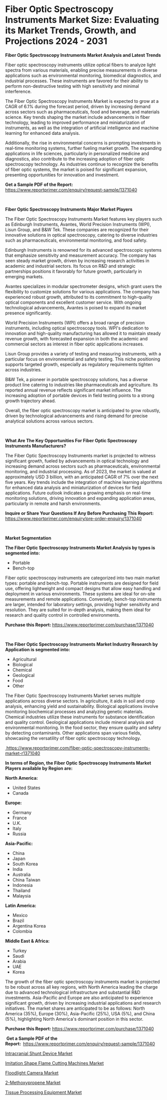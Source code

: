 <p><h1>Fiber Optic Spectroscopy Instruments Market Size: Evaluating its Market Trends, Growth, and Projections 2024 - 2031</h1></p><p><strong>Fiber Optic Spectroscopy Instruments Market Analysis and Latest Trends</strong></p>
<p><p>Fiber optic spectroscopy instruments utilize optical fibers to analyze light spectra from various materials, enabling precise measurements in diverse applications such as environmental monitoring, biomedical diagnostics, and industrial processes. These instruments are favored for their ability to perform non-destructive testing with high sensitivity and minimal interference.</p><p>The Fiber Optic Spectroscopy Instruments Market is expected to grow at a CAGR of 6.1% during the forecast period, driven by increasing demand across sectors such as pharmaceuticals, food and beverage, and materials science. Key trends shaping the market include advancements in fiber technology, leading to improved performance and miniaturization of instruments, as well as the integration of artificial intelligence and machine learning for enhanced data analysis. </p><p>Additionally, the rise in environmental concerns is prompting investments in real-time monitoring systems, further fueling market growth. The expanding applications in life sciences, particularly in personalized medicine and diagnostics, also contribute to the increasing adoption of fiber optic spectroscopy technology. As industries continue to recognize the benefits of fiber optic systems, the market is poised for significant expansion, presenting opportunities for innovation and investment.</p></p>
<p><strong>Get a Sample PDF of the Report:&nbsp;</strong> <a href="https://www.reportprimer.com/enquiry/request-sample/1371040">https://www.reportprimer.com/enquiry/request-sample/1371040</a></p>
<p>&nbsp;</p>
<p><strong>Fiber Optic Spectroscopy Instruments Major Market Players</strong></p>
<p><p>The Fiber Optic Spectroscopy Instruments Market features key players such as Edinburgh Instruments, Avantes, World Precision Instruments (WPI), Lisun Group, and B&W Tek. These companies are recognized for their innovative solutions in optical spectroscopy, catering to diverse industries such as pharmaceuticals, environmental monitoring, and food safety.</p><p>Edinburgh Instruments is renowned for its advanced spectroscopic systems that emphasize sensitivity and measurement accuracy. The company has seen steady market growth, driven by increasing research activities in academic and industrial sectors. Its focus on R&D and strategic partnerships positions it favorably for future growth, particularly in emerging markets.</p><p>Avantes specializes in modular spectrometer designs, which grant users the flexibility to customize solutions for various applications. The company has experienced robust growth, attributed to its commitment to high-quality optical components and excellent customer service. With ongoing technological advancements, Avantes is poised to expand its market presence significantly.</p><p>World Precision Instruments (WPI) offers a broad range of precision instruments, including optical spectroscopy tools. WPI's dedication to innovation and high-quality manufacturing has allowed it to maintain steady revenue growth, with forecasted expansion in both the academic and commercial sectors as interest in fiber optic applications increases.</p><p>Lisun Group provides a variety of testing and measuring instruments, with a particular focus on environmental and safety testing. This niche positioning supports targeted growth, especially as regulatory requirements tighten across industries.</p><p>B&W Tek, a pioneer in portable spectroscopy solutions, has a diverse product line catering to industries like pharmaceuticals and agriculture. Its reported annual revenue reflects significant market influence. The increasing adoption of portable devices in field testing points to a strong growth trajectory ahead.</p><p>Overall, the fiber optic spectroscopy market is anticipated to grow robustly, driven by technological advancements and rising demand for precise analytical solutions across various sectors.</p></p>
<p>&nbsp;</p>
<p><strong>What Are The Key Opportunities For Fiber Optic Spectroscopy Instruments Manufacturers?</strong></p>
<p><p>The Fiber Optic Spectroscopy Instruments market is projected to witness significant growth, fueled by advancements in optical technology and increasing demand across sectors such as pharmaceuticals, environmental monitoring, and industrial processing. As of 2023, the market is valued at approximately USD 3 billion, with an anticipated CAGR of 7% over the next five years. Key trends include the integration of machine learning algorithms for enhanced data analysis and miniaturization of devices for field applications. Future outlook indicates a growing emphasis on real-time monitoring solutions, driving innovation and expanding application areas, particularly in remote and harsh environments.</p></p>
<p><strong>Inquire or Share Your Questions If Any Before Purchasing This Report:</strong> <a href="https://www.reportprimer.com/enquiry/pre-order-enquiry/1371040">https://www.reportprimer.com/enquiry/pre-order-enquiry/1371040</a></p>
<p>&nbsp;</p>
<p><strong>Market Segmentation</strong></p>
<p><strong>The Fiber Optic Spectroscopy Instruments Market Analysis by types is segmented into:</strong></p>
<p><ul><li>Portable</li><li>Bench-top</li></ul></p>
<p><p>Fiber optic spectroscopy instruments are categorized into two main market types: portable and bench-top. Portable instruments are designed for field use, offering lightweight and compact designs that allow easy handling and deployment in various environments. These systems are ideal for on-site measurements and remote applications. Conversely, bench-top instruments are larger, intended for laboratory settings, providing higher sensitivity and resolution. They are suited for in-depth analysis, making them ideal for research and quality control in controlled environments.</p></p>
<p><strong>Purchase this Report:&nbsp;</strong><a href="https://www.reportprimer.com/purchase/1371040">https://www.reportprimer.com/purchase/1371040</a></p>
<p>&nbsp;</p>
<p><strong>The Fiber Optic Spectroscopy Instruments Market Industry Research by Application is segmented into:</strong></p>
<p><ul><li>Agricultural</li><li>Biological</li><li>Chemical</li><li>Geological</li><li>Food</li><li>Other</li></ul></p>
<p><p>The Fiber Optic Spectroscopy Instruments Market serves multiple applications across diverse sectors. In agriculture, it aids in soil and crop analysis, enhancing yield and sustainability. Biological applications involve monitoring biochemical processes and analyzing genetic materials. Chemical industries utilize these instruments for substance identification and quality control. Geological applications include mineral analysis and environmental monitoring. In the food sector, they ensure quality and safety by detecting contaminants. Other applications span various fields, showcasing the versatility of fiber optic spectroscopy technology.</p></p>
<p><a href="https://www.reportprimer.com/fiber-optic-spectroscopy-instruments-market-r1371040">&nbsp;https://www.reportprimer.com/fiber-optic-spectroscopy-instruments-market-r1371040</a></p>
<p><strong>In terms of Region, the Fiber Optic Spectroscopy Instruments Market Players available by Region are:</strong></p>
<p>
    <p> <strong> North America: </strong>
        <ul>
            <li>United States</li>
            <li>Canada</li>
        </ul>
        </p> 
    <p> <strong> Europe: </strong>
        <ul>
            <li>Germany</li>
            <li>France</li>
            <li>U.K.</li>
            <li>Italy</li>
            <li>Russia</li>
        </ul>
        </p> 
    <p> <strong> Asia-Pacific: </strong>
        <ul>
            <li>China</li>
            <li>Japan</li>
            <li>South Korea</li>
            <li>India</li>
            <li>Australia</li>
            <li>China Taiwan</li>
            <li>Indonesia</li>
            <li>Thailand</li>
            <li>Malaysia</li>
        </ul>
        </p> 
    <p> <strong> Latin America: </strong>
        <ul>
            <li>Mexico</li>
            <li>Brazil</li>
            <li>Argentina Korea</li>
            <li>Colombia</li>
        </ul>
        </p> 
    <p> <strong> Middle East & Africa: </strong>
        <ul>
            <li>Turkey</li>
            <li>Saudi</li>
            <li>Arabia</li>
            <li>UAE</li>
            <li>Korea</li>
        </ul>
    </p>
    </p>
<p><p>The growth of the fiber optic spectroscopy instruments market is projected to be robust across all key regions, with North America leading the charge due to advanced technological infrastructure and substantial R&D investments. Asia-Pacific and Europe are also anticipated to experience significant growth, driven by increasing industrial applications and research initiatives. The market shares are anticipated to be as follows: North America (35%), Europe (30%), Asia-Pacific (25%), USA (5%), and China (5%), highlighting North America's dominant position in this sector.</p></p>
<p><strong>Purchase this Report: </strong><a href="https://www.reportprimer.com/purchase/1371040">https://www.reportprimer.com/purchase/1371040</a></p>
<p>&nbsp;<strong>Get a Sample PDF of the Report:&nbsp;&nbsp;</strong><a href="https://www.reportprimer.com/enquiry/request-sample/1371040">https://www.reportprimer.com/enquiry/request-sample/1371040</a></p>
<p><strong></strong></p>
<p><p><a href="https://medium.com/@percymckty3ytenzie89676/booming-intracranial-shunt-device-market-sector-market-analysis-and-growth-projections-till-2031-83f89d14c633?postPublishedType=repub">Intracranial Shunt Device Market</a></p><p><a href="https://github.com/alesiasc0na/Market-Research-Report-List-1/blob/main/imitation-shape-flame-cutting-machines-market.md">Imitation Shape Flame Cutting Machines Market</a></p><p><a href="https://www.linkedin.com/pulse/floodlight-camera-market-global-regional-analysis-focus-fpc8c">Floodlight Camera Market</a></p><p><a href="https://issuu.com/reportprime-2/docs/2-methoxypropene-market-size-2030.p_13d9c06e05ed41">2-Methoxypropene Market</a></p><p><a href="https://www.linkedin.com/pulse/global-tissue-processing-equipment-industry-research-report-7wqdc">Tissue Processing Equipment Market</a></p></p>